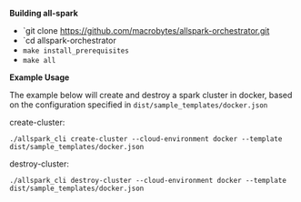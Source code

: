 **Building all-spark**

* `git clone https://github.com/macrobytes/allspark-orchestrator.git
* `cd allspark-orchestrator
* `make install_prerequisites`
* `make all`


**Example Usage**

The example below will create and destroy a spark cluster in docker, based on the configuration specified in `dist/sample_templates/docker.json`


create-cluster:

`./allspark_cli create-cluster --cloud-environment docker --template dist/sample_templates/docker.json`

destroy-cluster:

`./allspark_cli destroy-cluster --cloud-environment docker --template dist/sample_templates/docker.json `
